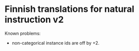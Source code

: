 # Finnish translations for natural instruction v2

Known problems:
* non-categorical instance ids are off by +2.
